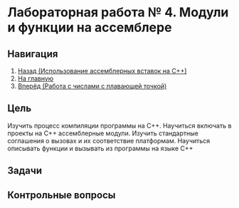 # Лабораторная работа № 4. Модули и функции на ассемблере

## Навигация

1. [Назад (Использование ассемблерных вставок на С++)](https://github.com/konsilerinos/ACS-labs/blob/main/Lab_3/Lab_3.md)
2. [На главную](https://github.com/konsilerinos/ACS-labs)
3. [Вперёд (Работа с числами с плавающей точкой)](https://github.com/konsilerinos/ACS-labs/blob/main/Lab_5/Lab_5.md)

## Цель

Изучить процесс компиляции программы на С++. Научиться включать в проекты на С++ ассемблерные модули. Изучить стандартные соглашения о вызовах и их соответствие платформам. Научиться описывать функции и вызывать из программы на языке С++

## Задачи

## Контрольные вопросы


